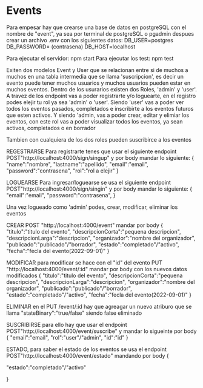 # Events
Para empesar hay que crearse una base de datos en postgreSQL con el nombre de "event", ya sea por terminal de postgreSQL o pgadmin
despues crear un archivo .env con los siguientes datos:
    DB_USER=postgres
    DB_PASSWORD= (contrasena)
    DB_HOST=localhost

Para ejecutar el servidor: npm start
Para ejecutar los test: npm test

Exiten dos modelos Event y User que se relacionan entre si  de muchos a muchos en una tabla intermedia que se llama  'suscripcion', es decir un evento puede tener muchos usuarios y muchos usuarios pueden estar en muchos eventos.
Dentro de los usurarios existen dos Roles, 'admin' y 'user'. 
A travez de los endpoint vas a poder registrarte y/o loguearte, en el registro podes elejir tu rol ya sea 'admin' o 'user'. Siendo 'user' vas a poder ver todos los eventos pasados, completados e inscribirte a los eventos futuros que esten activos. Y siendo 'admin, vas a poder crear, editar y elimiar los eventos, con este rol vas a poder visualizar todos los eventos, ya sean activos, completados o en borrador

Tambien con cualquiera de los dos roles pueden suscribirce a los eventos

REGESTRARSE
Para registrarte tenes que usar el siguiente endpoint POST"http://localhost:4000/sign/singup"
y por body mandar lo siguiente:
{
  "name":"nombre",
  "lastname":"apellido",
  "email":"email",
  "password":"contrasena",
  "rol":"rol a elejir"
}


LOGUEARSE
Para ingresar/loguearse se usa el siguiente endpoint POST"http://localhost:4000/sign/singin"
y por body mandar lo siguiente:
{
  "email":"email",
  "password":"contrasena",
}


Una vez logueado como 'admin' podes, crear, modificar, eliminar los eventos

CREAR POST "http://localhost:4000/event"
mandar por body
{
  "titulo":"titulo del evento",
  "descripcionCorta":"pequena descripcion",
  "descripcionLarga":"descripcion",
  "organizador":"nombre del organizador",
  "publicado":"publicado"/"borrador",
  "estado":"completado"/"activo",
  "fecha":"fecla del evento(2022-09-01)"
}

MODIFICAR para modificar se hace con el "id" del evento PUT "http://localhost:4000/event/:id"
mandar por body con los nuevos datos modificados
{
  "titulo":"titulo del evento",
  "descripcionCorta":"pequena descripcion",
  "descripcionLarga":"descripcion",
  "organizador":"nombre del organizador",
  "publicado":"publicado"/"borrador",
  "estado":"completado"/"activo",
  "fecha":"fecla del evento(2022-09-01)"
}

ELIMINAR en el PUT /event/:id hay que agreagar un nuevo atriburo que se llama 
"stateBinary":"true/false" siendo false eliminado


SUSCRIBIRSE para ello hay que usar el endpoint POST"http://localhost:4000/event/suscribe"
y mandar lo sigueinte por body
{
    "email":"email",
    "rol":"user"/"admin",
    "id":"id"
}

ESTADO, para saber el estado de los eventos se usa el endpoint POST"http://localhost:4000/event/estado"
mandando por body
{

  "estado":"completado"/"activo"

}